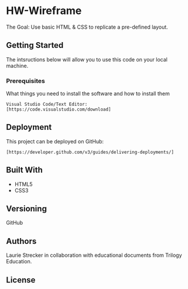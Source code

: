 # HW-Wireframe

The Goal: Use basic HTML & CSS to replicate a pre-defined layout. 

## Getting Started

The intsructions below will allow you to use this code on  your local machine.

### Prerequisites

What things you need to install the software and how to install them

```
Visual Studio Code/Text Editor: [https://code.visualstudio.com/download]

```
## Deployment

This project can be deployed on GitHub: 
```
[https://developer.github.com/v3/guides/delivering-deployments/]

```

## Built With

* HTML5
* CSS3



## Versioning

GitHub 

## Authors

Laurie Strecker in collaboration with educational documents from Trilogy Education. 

## License







